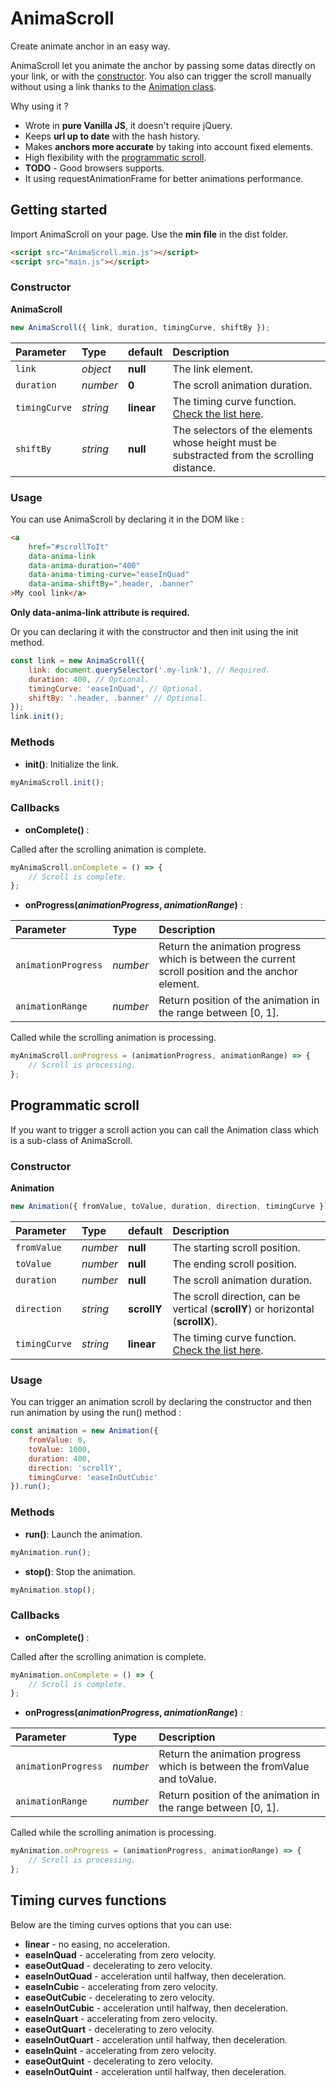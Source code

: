 # AnimaScroll

Create animate anchor in an easy way.

AnimaScroll let you animate the anchor by passing some datas directly on your link, or with the [constructor](#constructor).
You also can trigger the scroll manually without using a link thanks to the [Animation class](#constructor-1).

Why using it ?
- Wrote in **pure Vanilla JS**, it doesn't require jQuery.
- Keeps **url up to date** with the hash history.
- Makes **anchors more accurate** by taking into account fixed elements.
- High flexibility with the [programmatic scroll](#programmatic-scroll).
- **TODO** - Good browsers supports.
- It using requestAnimationFrame for better animations performance.

## Getting started

Import AnimaScroll on your page. Use the **min file** in the dist folder.
```html
<script src="AnimaScroll.min.js"></script>
<script src="main.js"></script>
```

### Constructor

**AnimaScroll**
```javascript
new AnimaScroll({ link, duration, timingCurve, shiftBy });
```
| Parameter	       | Type       | default     | Description                                                                                           |
| :--------------- |:-----------| :-----------| :-----------------------------------------------------------------------------------------------------|
| `link`           | *object*   | **null**    | The link element.                                                                                     |
| `duration`       | *number*   | **0**       | The scroll animation duration.                                                                        |
| `timingCurve`    | *string*   | **linear**  | The timing curve function. [Check the list here](#timing-curves-functions).                           |
| `shiftBy`        | *string*   | **null**    | The selectors of the elements whose height must be substracted from the scrolling distance.           |

### Usage

You can use AnimaScroll by declaring it in the DOM like :

```html
<a 
	href="#scrollToIt"
	data-anima-link
	data-anima-duration="400"
	data-anima-timing-curve="easeInQuad"
	data-anima-shiftBy=".header, .banner"
>My cool link</a>
```
**Only data-anima-link attribute is required.**

Or you can declaring it with the constructor and then init using the init method.

```javascript
const link = new AnimaScroll({
	link: document.querySelector('.my-link'), // Required.
	duration: 400, // Optional.
	timingCurve: 'easeInQuad', // Optional.
	shiftBy: '.header, .banner' // Optional.
});
link.init();
```

### Methods

- **init()**: Initialize the link.
```javascript
myAnimaScroll.init();
```

### Callbacks

- **onComplete()** :

Called after the scrolling animation is complete.
```javascript
myAnimaScroll.onComplete = () => {
	// Scroll is complete.
};
```

- **onProgress(*animationProgress*, *animationRange*)** :

| Parameter	          | Type       | Description                                                                                        |
| :-------------------|:-----------|:-------------------------------------------------------------------------------------------------- |
| `animationProgress` | *number*   | Return the animation progress which is between the current scroll position and the anchor element. |
| `animationRange`    | *number*   | Return position of the animation in the range between [0, 1].                                      |

Called while the scrolling animation is processing.
```javascript
myAnimaScroll.onProgress = (animationProgress, animationRange) => {
	// Scroll is processing.
};
```

## Programmatic scroll

If you want to trigger a scroll action you can call the Animation class which is a sub-class of AnimaScroll.

### Constructor

**Animation**
```javascript
new Animation({ fromValue, toValue, duration, direction, timingCurve });
```
| Parameter	    | Type       | default     | Description                                                                                           |
| :-------------|:-----------| :-----------| :-----------------------------------------------------------------------------------------------------|
| `fromValue`   | *number*   | **null**    | The starting scroll position.                                                                         |
| `toValue`     | *number*   | **null**    | The ending scroll position.                                                                           |
| `duration`    | *number*   | **null**    | The scroll animation duration.                                                                        |
| `direction`   | *string*   | **scrollY** | The scroll direction, can be vertical (**scrollY**) or horizontal (**scrollX**).                     |
| `timingCurve` | *string*   | **linear**  | The timing curve function. [Check the list here](#timing-curves-functions).                            |

### Usage

You can trigger an animation scroll by declaring the constructor and then run animation by using the run() method :

```javascript
const animation = new Animation({ 
	fromValue: 0,
	toValue: 1000,
	duration: 400,
	direction: 'scrollY',
	timingCurve: 'easeInOutCubic'
}).run();
```

### Methods

- **run()**: Launch the animation.
```javascript
myAnimation.run();
```

- **stop()**: Stop the animation.
```javascript
myAnimation.stop();
```

### Callbacks

- **onComplete()** :

Called after the scrolling animation is complete.
```javascript
myAnimation.onComplete = () => {
	// Scroll is complete.
};
```

- **onProgress(*animationProgress*, *animationRange*)** :

| Parameter	          | Type       | Description                                                               |
| :-------------------|:-----------|:------------------------------------------------------------------------- |
| `animationProgress` | *number*   | Return the animation progress which is between the fromValue and toValue. |
| `animationRange`    | *number*   | Return position of the animation in the range between [0, 1].             |

Called while the scrolling animation is processing.
```javascript
myAnimation.onProgress = (animationProgress, animationRange) => {
	// Scroll is processing.
};
```

## Timing curves functions

Below are the timing curves options that you can use:

* **linear** - no easing, no acceleration.
* **easeInQuad** - accelerating from zero velocity.
* **easeOutQuad** - decelerating to zero velocity.
* **easeInOutQuad** - acceleration until halfway, then deceleration.
* **easeInCubic** - accelerating from zero velocity.
* **easeOutCubic** - decelerating to zero velocity.
* **easeInOutCubic** - acceleration until halfway, then deceleration.
* **easeInQuart** - accelerating from zero velocity.
* **easeOutQuart** - decelerating to zero velocity.
* **easeInOutQuart** - acceleration until halfway, then deceleration.
* **easeInQuint** - accelerating from zero velocity.
* **easeOutQuint** - decelerating to zero velocity.
* **easeInOutQuint** - acceleration until halfway, then deceleration.